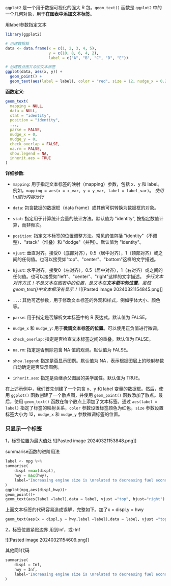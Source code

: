 `ggplot2` 是一个用于数据可视化的强大 R 包。`geom_text()` 函数是 `ggplot2` 中的一个几何对象，用于**在图表中添加文本标签**。

用label参数指定文本
```R
library(ggplot2)

# 创建数据框
data <- data.frame(x = c(1, 2, 3, 4, 5),
                   y = c(10, 8, 6, 4, 2),
                   label = c("A", "B", "C", "D", "E"))

# 创建散点图并添加文本标签
ggplot(data, aes(x, y)) +
  geom_point() +
  geom_text(aes(label = label), color = "red", size = 12, nudge_x = 0.2, nudge_y = 0.2)
```


**函数定义**:
```R
geom_text(
  mapping = NULL,
  data = NULL,
  stat = "identity",
  position = "identity",
  ...,
  parse = FALSE,
  nudge_x = 0,
  nudge_y = 0,
  check_overlap = FALSE,
  na.rm = FALSE,
  show.legend = NA,
  inherit.aes = TRUE
)
```

**详细参数**:
- `mapping`: 用于指定文本标签的映射（mapping）参数，包括 x、y 和 label。例如，`mapping = aes(x = x_var, y = y_var, label = label_var)`。
*使用\n进行内容分行*

- `data`: 包含数据的数据框（data frame）或其他可供转换为数据框的对象。
- `stat`: 指定用于计算统计变量的统计方法。默认值为 "identity", 按指定数值计算，而非频次。

- `position`: 指定文本标签的位置调整方法。常见的值包括 "identity"（不调整）、"stack"（堆叠）和 "dodge"（并列）。默认值为 "identity"。
- `vjust`: 垂直对齐。接受0（底部对齐），0.5（居中对齐），1（顶部对齐）或之间的任何值。也可以接受如"top"、"center"、"bottom"这样的文字描述。
- `hjust`: 水平对齐。接受0（左对齐），0.5（居中对齐），1（右对齐）或之间的任何值。也可以接受如"left"、"center"、"right"这样的文字描述。
*多行文本对齐方式！不是文本在图表中的位置，是文本在**文本框中的位置**，虽然geom_text()中文本框没有显示！*
![[Pasted image 20240321154845.png]]

- `...`: 其他可选参数，用于修改文本标签的外观和样式，例如字体大小、颜色等。
- `parse`: 用于指定是否解析文本标签中的 R 表达式。默认值为 FALSE。

- `nudge_x` 和 `nudge_y`: 用于**微调文本标签的位置**。可以使用正负值进行微调。

- `check_overlap`: 指定是否检查文本标签之间的重叠。默认值为 FALSE。
- `na.rm`: 指定是否删除包含 NA 值的观测。默认值为 FALSE。
- `show.legend`: 指定是否显示图例。默认值为 NA，表示根据图层上的映射参数自动确定是否显示图例。
- `inherit.aes`: 指定是否继承父图层的美学属性。默认值为 TRUE。


在上述示例中，我们首先创建了一个包含 x、y 和 label 变量的数据框。然后，使用 `ggplot()` 函数创建了一个散点图，并使用 `geom_point()` 函数添加了散点。最后，使用 `geom_text()` 函数在每个散点上添加了文本标签。通过 `aes(label = label)` 指定了标签的映射关系，`color` 参数设置标签颜色为红色，`size` 参数设置标签大小为 12，`nudge_x` 和 `nudge_y` 参数微调标签的位置。


### 只显示一个标签
1，标签位置为最大值处
![[Pasted image 20240321153848.png]]

summarise函数的进阶用法
```python
label <- mpg %>%
summarise(
	displ =max(displ),
	hwy = max(hwy),
	label="Increasing engine size is \nrelated to decreasing fuel economy."
）
ggplot(mpg,aes(displ,hwy))+
geom_point()+
geom_text(aes(label =label),data = label, vjust ="top", hjust="right")
```

上面文本标签的代码容易造成误解，完整如下。加了x = displ,y = hwy
```python
geom_text(aes(x = displ,y = hwy,label =label),data = label, vjust ="top", hjust="right")
```

2，标签位置紧贴边界
用到Inf，或-Inf

![[Pasted image 20240321154609.png]]

其他同1代码
```python
summarise(
	displ = Inf,
	hwy = Inf,
	label="Increasing engine size is \nrelated to decreasing fuel economy."
）
```

